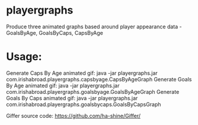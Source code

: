 # playergraphs
Produce three animated graphs based around player appearance data - GoalsByAge, GoalsByCaps, CapsByAge

# Usage: 
Generate Caps By Age animated gif: java -jar playergraphs.jar com.irishabroad.playergraphs.capsbyage.CapsByAgeGraph
Generate Goals By Age animated gif: java -jar playergraphs.jar com.irishabroad.playergraphs.goalsbyage.GoalsByAgeGraph
Generate Goals By Caps animated gif: java -jar playergraphs.jar com.irishabroad.playergraphs.goalsbycaps.GoalsByCapsGraph

Giffer source code: https://github.com/ha-shine/Giffer/

